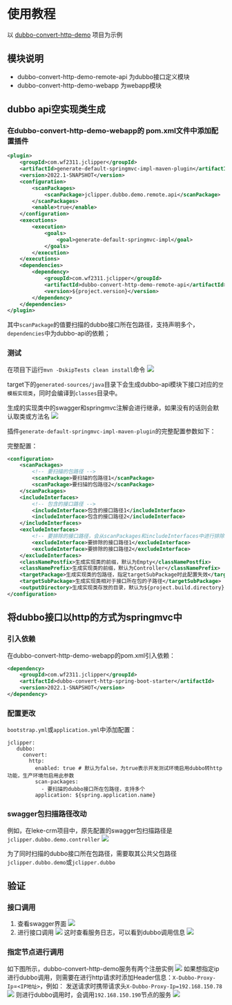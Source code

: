 # 使用教程
以 [dubbo-convert-http-demo](https://github.com/j-clipper/dubbo-convert-http-demo) 项目为示例
## 模块说明
- dubbo-convert-http-demo-remote-api 为dubbo接口定义模块
- dubbo-convert-http-demo-webapp 为webapp模块
## dubbo api空实现类生成
### 在dubbo-convert-http-demo-webapp的 pom.xml文件中添加配置插件
```xml
<plugin>
    <groupId>com.wf2311.jclipper</groupId>
    <artifactId>generate-default-springmvc-impl-maven-plugin</artifactId>
    <version>2022.1-SNAPSHOT</version>
    <configuration>
        <scanPackages>
            <scanPackage>jclipper.dubbo.demo.remote.api</scanPackage>
        </scanPackages>
        <enable>true</enable>
    </configuration>
    <executions>
        <execution>
            <goals>
                <goal>generate-default-springmvc-impl</goal>
            </goals>
        </execution>
    </executions>
    <dependencies>
        <dependency>
            <groupId>com.wf2311.jclipper</groupId>
            <artifactId>dubbo-convert-http-demo-remote-api</artifactId>
            <version>${project.version}</version>
        </dependency>
    </dependencies>
</plugin>
```

其中`scanPackage`的值要扫描的dubbo接口所在包路径，支持声明多个，
`dependencies`中为dubbo-api的依赖；

### 测试
在项目下运行`mvn -DskipTests clean install`命令
![](docs/images/16375866644745.png)

target下的`generated-sources/java`目录下会生成dubbo-api模块下接口对应的`空模板实现类`，同时会编译到`classes`目录中。

生成的实现类中的swagger和springmvc注解会进行继承，如果没有的话则会默认取类或方法名
![](docs/images/16375880861430.png)

插件`generate-default-springmvc-impl-maven-plugin`的完整配置参数如下：

完整配置：
```xml
<configuration>
    <scanPackages>
        <!-- 要扫描的包路径 -->
        <scanPackage>要扫描的包路径1</scanPackage>
        <scanPackage>要扫描的包路径2</scanPackage>
    </scanPackages>
    <includeInterfaces>
        <!-- 包含的接口路径 -->
        <includeInterface>包含的接口路径1</includeInterface>
        <includeInterface>包含的接口路径2</includeInterface>
    </includeInterfaces>
    <excludeInterfaces>
        <!-- 要排除的接口路径，会从scanPackages和includeInterfaces中进行排除 -->
        <excludeInterface>要排除的接口路径1</excludeInterface>
        <excludeInterface>要排除的接口路径2</excludeInterface>
    </excludeInterfaces>
    <classNamePostfix>生成实现类的前缀，默认为Empty</classNamePostfix>
    <classNamePrefix>生成实现类的前缀，默认为Controller</classNamePrefix>
    <targetPackage>生成实现类的包路径，指定targetSubPackage时此配置失效</targetPackage>
    <targetSubPackage>生成实现类相对于接口所在包的子路径</targetSubPackage>
    <outputDirectory>生成实现类存放的目录，默认为${project.build.directory}/generated-sources/java,不建议修改</outputDirectory>
</configuration>
```

## 将dubbo接口以http的方式为springmvc中
### 引入依赖
在dubbo-convert-http-demo-webapp的pom.xml引入依赖：
```xml
<dependency>
    <groupId>com.wf2311.jclipper</groupId>
    <artifactId>dubbo-convert-http-spring-boot-starter</artifactId>
    <version>2022.1-SNAPSHOT</version>
</dependency>
```
### 配置更改
`bootstrap.yml`或`application.yml`中添加配置：
```yaml;
jclipper:
   dubbo:
     convert:
       http:
         enabled: true # 默认为false，为true表示开发测试环境启用dubbo转http功能，生产环境勿启用此参数
         scan-packages:
           - 要扫描的dubbo接口所在包路径，支持多个
         application: ${spring.application.name}
```

### swagger包扫描路径改动
例如，在leke-crm项目中，原先配置的swagger包扫描路径是`jclipper.dubbo.demo.controller`
![](docs/images/16375875740126.png)

为了同时扫描的dubbo接口所在包路径，需要取其公共父包路径`jclipper.dubbo.demo`或`jclipper.dubbo`

## 验证
### 接口调用
1. 查看swagger界面
   ![](docs/images/16378301560305.png)
2. 进行接口调用
   ![](docs/images/16378303970098.png)
   这时查看服务日志，可以看到dubbo调用信息
   ![](docs/images/16378303646928.png)

### 指定节点进行调用
如下图所示，dubbo-convert-http-demo服务有两个注册实例
![](docs/images/16378299464068.png)
如果想指定ip进行dubbo调用，则需要在进行http请求时添加Header信息：`X-Dubbo-Proxy-Ip`=`<IP地址>`，例如：
发送请求时携带请求头`X-Dubbo-Proxy-Ip=192.168.150.78`
![](docs/images/16378306951461.png)
则进行dubbo调用时，会调用`192.168.150.190`节点的服务
![](docs/images/16378306502135.png)
